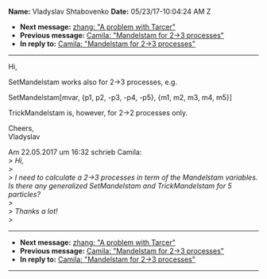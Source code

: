 **Name:** Vladyslav Shtabovenko
**Date:** 05/23/17-10:04:24 AM Z

  - **Next message:** [zhang: "A problem with Tarcer"](1259.html)
  - **Previous message:** [Camila: "Mandelstam for 2-\>3
    processes"](1257.html)
  - **In reply to:** [Camila: "Mandelstam for 2-\>3
    processes"](1257.html)

-----

Hi,  

SetMandelstam works also for 2-\>3 processes, e.g.  

SetMandelstam[mvar, {p1, p2, -p3, -p4, -p5}, {m1, m2, m3, m4,
m5}]  

TrickMandelstam is, however, for 2-\>2 processes only.  

Cheers,  
Vladyslav  

Am 22.05.2017 um 16:32 schrieb Camila:  
*\> Hi,*  
*\>*  
*\> I need to calculate a 2-\>3 processes in term of the Mandelstam
variables. Is there any generalized SetMandelstam and TrickMandelstam
for 5 particles?*  
*\>*  
*\> Thanks a lot\!*  
*\>*  

-----

  - **Next message:** [zhang: "A problem with Tarcer"](1259.html)
  - **Previous message:** [Camila: "Mandelstam for 2-\>3
    processes"](1257.html)
  - **In reply to:** [Camila: "Mandelstam for 2-\>3
    processes"](1257.html)

-----

